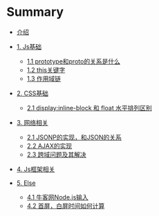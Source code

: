 # Summary

* [介绍](README.md)

* [1. Js基础]()
  * [1.1 prototype和proto的关系是什么](basic/prototype.md)
  * [1.2 this关键字](basic/this.md)
  * [1.3 作用域链](basic/scope-chain.md)  
* [2. CSS基础]()
  * [2.1 display:inline-block 和 float 水平排列区别](css/display-float.md)
* [3. 网络相关]()
  * [2.1 JSONP的实现，和JSON的关系](network/jsonp.md)
  * [2.2 AJAX的实现](network/ajax.md)
  * [2.3 跨域问题及其解决](network/cross-origin.md)
* [4. Js框架相关]()
* [5. Else]()
  * [4.1 牛客网Node.js输入](else/nowCoder.md)
  * [4.2 首屏，白屏时间如何计算](else/firstScreen.md)



